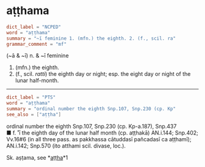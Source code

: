 # aṭṭhama

``` toml
dict_label = "NCPED"
word = "aṭṭhama"
summary = "~ī feminine 1. (mfn.) the eighth. 2. (f., scil. ra"
grammar_comment = "mf"
```

(\~ā & \~ī) n. & \~ī feminine

1. (mfn.) the eighth.
2. (f., scil. *ratti*) the eighth day or night; esp. the eight day or night of the lunar half\-month.

--------------------

``` toml
dict_label = "PTS"
word = "aṭṭhama"
summary = "ordinal number the eighth Snp.107, Snp.230 (cp. Kp"
see_also = ["aṭṭha"]
```

ordinal number the eighth Snp.107, Snp.230 (cp. Kp\-a.187), Snp.437  
■ f. ˚ī the eighth day of the lunar half month (cp. aṭṭhakā) AN.i.144; Snp.402; Vv.16#6 (in all three pass. as pakkhassa cātuddasī pañcadasī ca aṭṭhamī); AN.i.142; Snp.570 (ito atthami scil. divase, loc.).

Sk. aṣṭama, see *[aṭṭha](aṭṭha.md)*1

